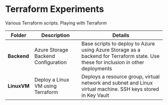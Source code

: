 # Terraform Experiments

Various Terraform scripts. Playing with Terraform

| Folder | Description | Details |
| ------ | ----------- | ------- |
|**Backend** | Azure Storage Backend Configuration | Base scripts to deploy to Azure using Azure Storage as a backend for Terraform state. Use these for inclusion in other deployments |
|**LinuxVM** | Deploy a Linux VM using Terraform | Deploys a resource group, virtual network and subnet and Linux virtual machine. SSH keys stored in Key Vault |


